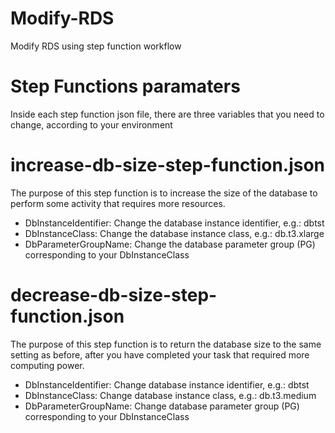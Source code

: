 # Modify-RDS
Modify RDS using step function workflow

# Step Functions paramaters
Inside each step function json file, there are three variables that you need to change, according to your environment

# increase-db-size-step-function.json

The purpose of this step function is to increase the size of the database to perform some activity that requires more resources.
* DbInstanceIdentifier: Change the database instance identifier, e.g.: dbtst
* DbInstanceClass: Change the database instance class, e.g.: db.t3.xlarge
* DbParameterGroupName: Change the database parameter group (PG) corresponding to your DbInstanceClass

# decrease-db-size-step-function.json

The purpose of this step function is to return the database size to the same setting as before, after you have completed your task that required more computing power.
* DbInstanceIdentifier: Change database instance identifier, e.g.: dbtst
* DbInstanceClass: Change database instance class, e.g.: db.t3.medium
* DbParameterGroupName: Change database parameter group (PG) corresponding to your DbInstanceClass

# 